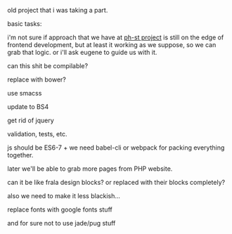 old project that i was taking a part.

basic tasks:


i'm not sure if approach that we have at [ph-st project](https://github.com/ChickenKyiv/ph-st-template) is still on the edge of frontend development, but at least it working as we suppose, so
we can grab that logic. or i'll ask eugene to guide us with it.

can this shit be compilable?

replace with bower?

use smacss

update to BS4 

get rid of jquery

validation, tests, etc.

js should be ES6-7 + we need babel-cli or webpack for packing everything together.

later we'll be able to grab more pages from PHP website.

can it be like frala design blocks? or replaced with their blocks completely?

also we need to make it less blackish...

replace fonts with google fonts stuff

and for sure not to use jade/pug stuff
